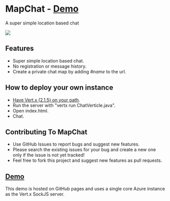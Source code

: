 # MapChat - [Demo](http://idoco.github.io/map-chat)
A super simple location based chat 

![](https://raw.githubusercontent.com/idoco/map-chat/master/map-chat.png)

## Features
- Super simple location based chat.
- No registration or message history.
- Create a private chat map by adding <i>#name</i> to the url.

## How to deploy your own instance
- [Have Vert.x (2.1.5) on your path](http://vertx.io/install.html).
- Run the server with "vertx run ChatVerticle.java".
- Open index.html.
- Chat.

## Contributing To MapChat
- Use GitHub Issues to report bugs and suggest new features. 
- Please search the existing issues for your bug and create a new one only if the issue is not yet tracked!
- Feel free to fork this project and suggest new features as pull requests.

## [Demo](http://idoco.github.io/map-chat)
This demo is hosted on GitHub pages and uses a single core Azure instance as the Vert.x SockJS server.

